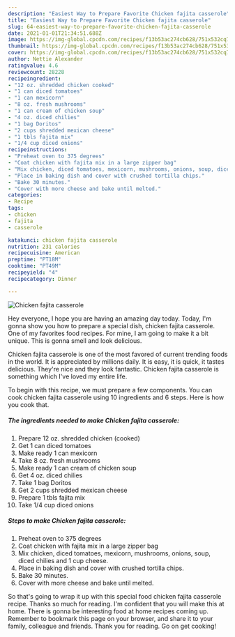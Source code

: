 ```yaml
---
description: "Easiest Way to Prepare Favorite Chicken fajita casserole"
title: "Easiest Way to Prepare Favorite Chicken fajita casserole"
slug: 64-easiest-way-to-prepare-favorite-chicken-fajita-casserole
date: 2021-01-01T21:34:51.688Z
image: https://img-global.cpcdn.com/recipes/f13b53ac274cb628/751x532cq70/chicken-fajita-casserole-recipe-main-photo.jpg
thumbnail: https://img-global.cpcdn.com/recipes/f13b53ac274cb628/751x532cq70/chicken-fajita-casserole-recipe-main-photo.jpg
cover: https://img-global.cpcdn.com/recipes/f13b53ac274cb628/751x532cq70/chicken-fajita-casserole-recipe-main-photo.jpg
author: Nettie Alexander
ratingvalue: 4.6
reviewcount: 28228
recipeingredient:
- "12 oz. shredded chicken cooked"
- "1 can diced tomatoes"
- "1 can mexicorn"
- "8 oz. fresh mushrooms"
- "1 can cream of chicken soup"
- "4 oz. diced chilies"
- "1 bag Doritos"
- "2 cups shredded mexican cheese"
- "1 tbls fajita mix"
- "1/4 cup diced onions"
recipeinstructions:
- "Preheat oven to 375 degrees"
- "Coat chicken with fajita mix in a large zipper bag"
- "Mix chicken, diced tomatoes, mexicorn, mushrooms, onions, soup, diced chilies and 1 cup cheese."
- "Place in baking dish and cover with crushed tortilla chips."
- "Bake 30 minutes."
- "Cover with more cheese and bake until melted."
categories:
- Recipe
tags:
- chicken
- fajita
- casserole

katakunci: chicken fajita casserole 
nutrition: 231 calories
recipecuisine: American
preptime: "PT18M"
cooktime: "PT49M"
recipeyield: "4"
recipecategory: Dinner

---
```



![Chicken fajita casserole](https://img-global.cpcdn.com/recipes/f13b53ac274cb628/751x532cq70/chicken-fajita-casserole-recipe-main-photo.jpg)

Hey everyone, I hope you are having an amazing day today. Today, I'm gonna show you how to prepare a special dish, chicken fajita casserole. One of my favorites food recipes. For mine, I am going to make it a bit unique. This is gonna smell and look delicious.

Chicken fajita casserole is one of the most favored of current trending foods in the world. It is appreciated by millions daily. It is easy, it is quick, it tastes delicious. They're nice and they look fantastic. Chicken fajita casserole is something which I've loved my entire life.




To begin with this recipe, we must prepare a few components. You can cook chicken fajita casserole using 10 ingredients and 6 steps. Here is how you cook that.

<!--inarticleads1-->

##### The ingredients needed to make Chicken fajita casserole:

1. Prepare 12 oz. shredded chicken (cooked)
1. Get 1 can diced tomatoes
1. Make ready 1 can mexicorn
1. Take 8 oz. fresh mushrooms
1. Make ready 1 can cream of chicken soup
1. Get 4 oz. diced chilies
1. Take 1 bag Doritos
1. Get 2 cups shredded mexican cheese
1. Prepare 1 tbls fajita mix
1. Take 1/4 cup diced onions




<!--inarticleads2-->

##### Steps to make Chicken fajita casserole:

1. Preheat oven to 375 degrees
1. Coat chicken with fajita mix in a large zipper bag
1. Mix chicken, diced tomatoes, mexicorn, mushrooms, onions, soup, diced chilies and 1 cup cheese.
1. Place in baking dish and cover with crushed tortilla chips.
1. Bake 30 minutes.
1. Cover with more cheese and bake until melted.




So that's going to wrap it up with this special food chicken fajita casserole recipe. Thanks so much for reading. I'm confident that you will make this at home. There is gonna be interesting food at home recipes coming up. Remember to bookmark this page on your browser, and share it to your family, colleague and friends. Thank you for reading. Go on get cooking!
